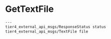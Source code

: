 # GetTextFile

```txt
---
tier4_external_api_msgs/ResponseStatus status
tier4_external_api_msgs/TextFile file
```

